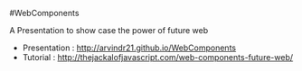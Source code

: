 #WebComponents

A Presentation to show case the power of future web

* Presentation : http://arvindr21.github.io/WebComponents
* Tutorial : http://thejackalofjavascript.com/web-components-future-web/
